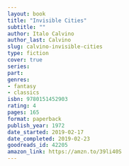 ```yaml
---
layout: book
title: "Invisible Cities"
subtitle: ""
author: Italo Calvino
author_last: Calvino
slug: calvino-invisible-cities
type: fiction
cover: true
series: 
part: 
genres:
- fantasy
- classics
isbn: 9780151452903
rating: 4
pages: 165
format: paperback
publish_year: 1972
date_started: 2019-02-17
date_completed: 2019-02-23
goodreads_id: 42205
amazon_link: https://amzn.to/39li40S
---
```

